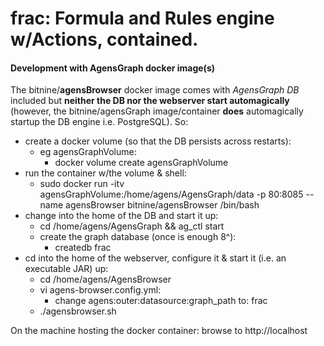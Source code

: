 # frac: Formula and Rules engine w/Actions, contained.

#### Development with AgensGraph docker image(s)
The bitnine/**agensBrowser** docker image comes with *AgensGraph DB* included but **neither the DB nor the webserver start automagically** (however, the bitnine/agensGraph image/container **does** automagically startup the DB engine i.e. PostgreSQL).
So:
* create a docker volume (so that the DB persists across restarts):
  * eg agensGraphVolume:
    * docker volume create agensGraphVolume
* run the container w/the volume & shell: 
  * sudo docker run -itv agensGraphVolume:/home/agens/AgensGraph/data -p 80:8085 --name agensBrowser bitnine/agensBrowser /bin/bash
* change into the home of the DB and start it up:
  * cd /home/agens/AgensGraph && ag_ctl start
  * create the graph database (once is enough 8^):
    * createdb frac
* cd into the home of the webserver, configure it & start it (i.e. an executable JAR) up: 
  * cd /home/agens/AgensBrowser
  * vi agens-browser.config.yml:
    * change agens:outer:datasource:graph_path to: frac
  * ./agensbrowser.sh

On the machine hosting the docker container: browse to http://localhost
